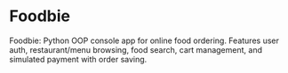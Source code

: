# Foodbie
Foodbie: Python OOP console app for online food ordering. Features user auth, restaurant/menu browsing, food search, cart management, and simulated payment with order saving.
